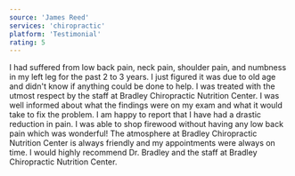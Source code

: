 ```yaml
---
source: 'James Reed'
services: 'chiropractic'
platform: 'Testimonial'
rating: 5
---
```


I had suffered from low back pain, neck pain, shoulder pain, and numbness in my left leg for the past 2 to 3 years. I just figured it was due to old age and didn't know if anything could be done to help. I was treated with the utmost respect by the staff at Bradley Chiropractic Nutrition Center. I was well informed about what the findings were on my exam and what it would take to fix the problem. I am happy to report that I have had a drastic reduction in pain. I was able to shop firewood without having any low back pain which was wonderful! The atmosphere at Bradley Chiropractic Nutrition Center is always friendly and my appointments were always on time. I would highly recommend Dr. Bradley and the staff at Bradley Chiropractic Nutrition Center.
